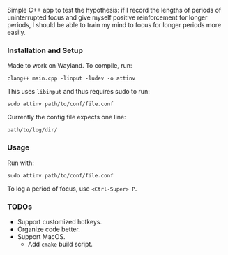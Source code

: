 Simple C++ app to test the hypothesis: if I record the lengths of periods of
uninterrupted focus and give myself positive reinforcement for longer periods,
I should be able to train my mind to focus for longer periods more easily.

### Installation and Setup
Made to work on Wayland.
To compile, run:

```
clang++ main.cpp -linput -ludev -o attinv
```

This uses `libinput` and thus requires sudo to run:

```
sudo attinv path/to/conf/file.conf
```

Currently the config file expects one line:

```
path/to/log/dir/
```

### Usage

Run with:

```
sudo attinv path/to/conf/file.conf
```

To log a period of focus, use `<Ctrl-Super> P`.


### TODOs
- Support customized hotkeys.
- Organize code better.
- Support MacOS.
    - Add `cmake` build script.
